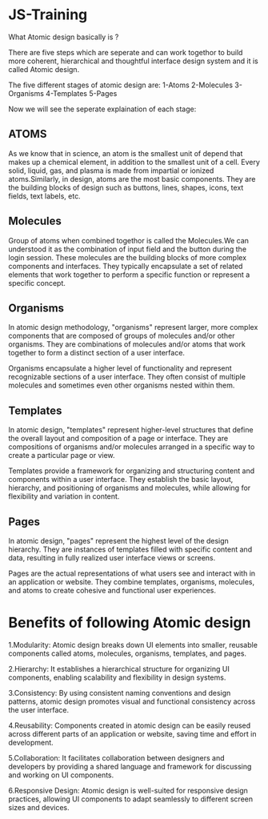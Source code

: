 # JS-Training
What Atomic design basically is ?

There are five steps which are seperate and can work togethor to build more coherent, hierarchical and thoughtful interface design system and it is called Atomic design.

The five different stages of atomic design are:
1-Atoms
2-Molecules
3-Organisms
4-Templates
5-Pages

Now we will see the seperate explaination of each stage:

<h2>ATOMS</h2>

As we know that in science, an atom is the smallest unit of depend that makes up a chemical element, in addition to the smallest unit of a cell. Every solid, liquid, gas, and plasma is made from impartial or ionized atoms.Similarly, in design, atoms are the most basic components. They are the building blocks of design such as buttons, lines, shapes, icons, text fields, text labels, etc.

<h2>Molecules</h2>

Group of atoms when combined togethor is called the Molecules.We can understood it as the combination of input field and the button during the login session.
These molecules are the building blocks of more complex components and interfaces. They typically encapsulate a set of related elements that work together to perform a specific function or represent a specific concept.

<h2>Organisms</h2>

In atomic design methodology, "organisms" represent larger, more complex components that are composed of groups of molecules and/or other organisms. They are combinations of molecules and/or atoms that work together to form a distinct section of a user interface.

Organisms encapsulate a higher level of functionality and represent recognizable sections of a user interface. They often consist of multiple molecules and sometimes even other organisms nested within them.

<h2>Templates</h2>

In atomic design, "templates" represent higher-level structures that define the overall layout and composition of a page or interface. They are compositions of organisms and/or molecules arranged in a specific way to create a particular page or view.

Templates provide a framework for organizing and structuring content and components within a user interface. They establish the basic layout, hierarchy, and positioning of organisms and molecules, while allowing for flexibility and variation in content.

<h2>Pages</h2>

In atomic design, "pages" represent the highest level of the design hierarchy. They are instances of templates filled with specific content and data, resulting in fully realized user interface views or screens.

Pages are the actual representations of what users see and interact with in an application or website. They combine templates, organisms, molecules, and atoms to create cohesive and functional user experiences.


<h1>Benefits of following Atomic design</h1>

1.Modularity: Atomic design breaks down UI elements into smaller, reusable components called atoms, molecules, organisms, templates, and pages.

2.Hierarchy: It establishes a hierarchical structure for organizing UI components, enabling scalability and flexibility in design systems.

3.Consistency: By using consistent naming conventions and design patterns, atomic design promotes visual and functional consistency across the user interface.

4.Reusability: Components created in atomic design can be easily reused across different parts of an application or website, saving time and effort in development.

5.Collaboration: It facilitates collaboration between designers and developers by providing a shared language and framework for discussing and working on UI components.

6.Responsive Design: Atomic design is well-suited for responsive design practices, allowing UI components to adapt seamlessly to different screen sizes and devices.



